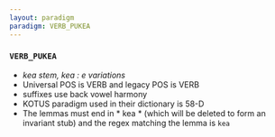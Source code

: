 ```yaml
---
layout: paradigm
paradigm: VERB_PUKEA
---
```

### ` VERB_PUKEA `

* _kea stem, kea : e variations_
* Universal POS is VERB and legacy POS is VERB
* suffixes use back vowel harmony
* KOTUS paradigm used in their dictionary is 58-D
* The lemmas must end in * kea * (which will be deleted to form an invariant stub) and the regex matching the lemma is ` kea `
